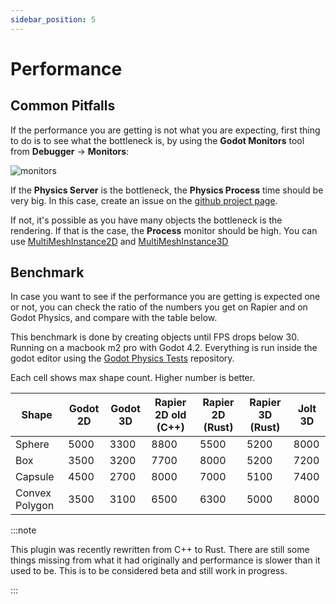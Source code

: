 ```yaml
---
sidebar_position: 5
---
```


# Performance

## Common Pitfalls

If the performance you are getting is not what you are expecting, first thing to do is to see what the bottleneck is, by using the **Godot Monitors** tool from **Debugger** -> **Monitors**:

![monitors](/img/performance/monitors.png)

If the **Physics Server** is the bottleneck, the **Physics Process** time should be very big. In this case, create an issue on the [github project page](https://github.com/appsinacup/godot-rapier-physics/issues).

If not, it's possible as you have many objects the bottleneck is the rendering. If that is the case, the **Process** monitor should be high. You can use [MultiMeshInstance2D](https://docs.godotengine.org/en/stable/classes/class_multimeshinstance2d.html) and [MultiMeshInstance3D](https://docs.godotengine.org/en/stable/classes/class_multimeshinstance3d.html)

## Benchmark

In case you want to see if the performance you are getting is expected one or not, you can check the ratio of the numbers you get on Rapier and on Godot Physics, and compare with the table below.

This benchmark is done by creating objects until FPS drops below 30. Running on a macbook m2 pro with Godot 4.2. Everything is run inside the godot editor using the [Godot Physics Tests](https://github.com/fabriceci/Godot-Physics-Tests) repository.

Each cell shows max shape count. Higher number is better.

Shape|Godot 2D|Godot 3D|Rapier 2D old (C++)|Rapier 2D (Rust)|Rapier 3D (Rust)|Jolt 3D
-|-|-|-|-|-|-
Sphere|5000|3300|8800|5500|5200|8000
Box|3500|3200|7700|8000|5200|7200
Capsule|4500|2700|8000|7000|5100|7400
Convex Polygon|3500|3100|6500|6300|5000|8000


:::note

This plugin was recently rewritten from C++ to Rust. There are still some things missing from what it had originally and performance is slower than it used to be. This is to be considered beta and still work in progress.

:::